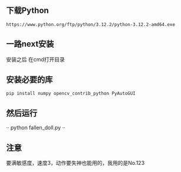 ## 下载Python

``
https://www.python.org/ftp/python/3.12.2/python-3.12.2-amd64.exe
``

## 一路next安装

安装之后 在cmd打开目录

## 安装必要的库

``
pip install numpy opencv_contrib_python PyAutoGUI
``

## 然后运行

··
python fallen_doll.py
··

## 注意
要满敏感度，速度3，动作要失神也能用的，我用的是No.123
